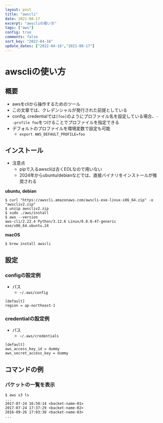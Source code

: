```yaml
---
layout: post
title: "awscli"
date: 2021-08-17
excerpt: "awscliの使い方"
tags: ["aws"]
config: true
comments: false
sort_key: "2022-04-16"
update_dates: ["2022-04-16","2021-08-17"]
---
```


# awscliの使い方

## 概要
 - awsをcliから操作するためのツール
 - この文章では、クレデンシャルが発行された前提としている
 - config, credentialでは`[foo]`のようにプロファイル名を設定している場合、`--profile foo`をつけることでプロファイルを指定できる
 - デフォルトのプロファイルを環境変数で設定も可能
   - `export AWS_DEFAULT_PROFILE=foo`

## インストール
 - 注意点
   - pipで入るawscliは古くEOLなので用いない
   - 2024年からubuntu/debianなどでは、直接バイナリをインストールが推奨される

**ubuntu, debian**  
```console
$ curl "https://awscli.amazonaws.com/awscli-exe-linux-x86_64.zip" -o "awscliv2.zip"
$ unzip awscliv2.zip
$ sudo ./aws/install
$ aws --version
aws-cli/2.22.4 Python/3.12.6 Linux/6.8.0-47-generic exe/x86_64.ubuntu.24
```

**macOS**  
```console
$ brew install awscli
```

## 設定

### configの設定例
 - パス
   - `~/.aws/config`

```config
[default]
region = ap-northeast-1
```

### credentialの設定例
 - パス
   - `~/.aws/credentials`

```config
[default]
aws_access_key_id = dummy
aws_secret_access_key = dummy
```

## コマンドの例

### バケットの一覧を表示

```console
$ aws s3 ls
...
2017-07-24 16:50:14 <backet-name-01>
2017-07-24 17:37:29 <backet-name-02>
2016-09-26 17:03:30 <backet-name-03>
...
```
